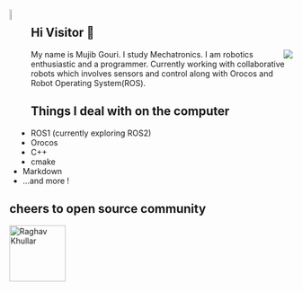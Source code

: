<!--img src="https://cdn.dribbble.com/users/4770/screenshots/300576/attachments/12205/hey-1.png" alt="Hey!" width="10%" height="10%"-->
<img align="left" img src="https://media.giphy.com/media/du3J3cXyzhj75IOgvA/giphy.gif" alt="github" width="7%" height="7%">
<!--img src="https://i1.wp.com/slfgchurch.com/wp-content/uploads/2019/08/lets-connect-1.png?ssl=1" alt="connect" width="20%" height="10%"-->


## Hi Visitor :wave:

<a href="https://www.fsf.org">
	<img align="right" src="https://camo.githubusercontent.com/cd359e9155b21368d57ba6e828e4fa3aa1f1babf/68747470733a2f2f7374617469632e6673662e6f72672f6e6f73766e2f61707065616c323032302f737072696e672f6673662e706e67">
</a>

My name is Mujib Gouri. I study Mechatronics. I am robotics
enthusiastic and a programmer. Currently working with collaborative
robots which involves sensors and control along with Orocos and Robot 
Operating System(ROS).

## Things I deal with on the computer

- ROS1 (currently exploring ROS2)
- Orocos
- C++
- cmake
- Markdown
- ...and more !

## cheers to open source community

<a href="https://www.fsf.org">
	<img align="left" src="https://github.com/raghavk16/raghavk16/blob/master/connected.gif" alt="Raghav Khullar" width="100" height="100" >
</a>
	
<!--
**amjack0/amjack0** is a ✨ _special_ ✨ repository because its `README.md` (this file) appears on your GitHub profile.

Here are some ideas to get you started:

- 🔭 I’m currently working on ...
- 🌱 I’m currently learning ...
- 👯 I’m looking to collaborate on ...
- 🤔 I’m looking for help with ...
- 💬 Ask me about ...
- 📫 How to reach me: ...
- 😄 Pronouns: ...
- ⚡ Fun fact: ...
-->
